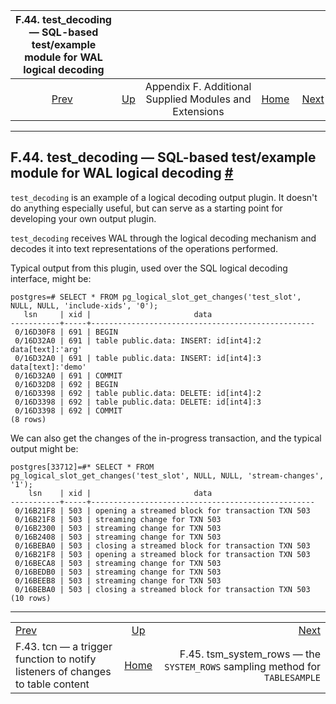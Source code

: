 <!--?xml version="1.0" encoding="UTF-8" standalone="no"?-->

|            F.44. test\_decoding — SQL-based test/example module for WAL logical decoding           |                                                                             |                                                        |                                                       |                                                                                                                |
| :------------------------------------------------------------------------------------------------: | :-------------------------------------------------------------------------- | :----------------------------------------------------: | ----------------------------------------------------: | -------------------------------------------------------------------------------------------------------------: |
| [Prev](tcn.html "F.43. tcn — a trigger function to notify listeners of changes to table content")  | [Up](contrib.html "Appendix F. Additional Supplied Modules and Extensions") | Appendix F. Additional Supplied Modules and Extensions | [Home](index.html "PostgreSQL 17devel Documentation") |  [Next](tsm-system-rows.html "F.45. tsm_system_rows —&#xA;   the SYSTEM_ROWS sampling method for TABLESAMPLE") |

***

## F.44. test\_decoding — SQL-based test/example module for WAL logical decoding [#](#TEST-DECODING)

[]()

`test_decoding` is an example of a logical decoding output plugin. It doesn't do anything especially useful, but can serve as a starting point for developing your own output plugin.

`test_decoding` receives WAL through the logical decoding mechanism and decodes it into text representations of the operations performed.

Typical output from this plugin, used over the SQL logical decoding interface, might be:

    postgres=# SELECT * FROM pg_logical_slot_get_changes('test_slot', NULL, NULL, 'include-xids', '0');
       lsn     | xid |                       data
    -----------+-----+--------------------------------------------------
     0/16D30F8 | 691 | BEGIN
     0/16D32A0 | 691 | table public.data: INSERT: id[int4]:2 data[text]:'arg'
     0/16D32A0 | 691 | table public.data: INSERT: id[int4]:3 data[text]:'demo'
     0/16D32A0 | 691 | COMMIT
     0/16D32D8 | 692 | BEGIN
     0/16D3398 | 692 | table public.data: DELETE: id[int4]:2
     0/16D3398 | 692 | table public.data: DELETE: id[int4]:3
     0/16D3398 | 692 | COMMIT
    (8 rows)

We can also get the changes of the in-progress transaction, and the typical output might be:

    postgres[33712]=#* SELECT * FROM pg_logical_slot_get_changes('test_slot', NULL, NULL, 'stream-changes', '1');
        lsn    | xid |                       data
    -----------+-----+--------------------------------------------------
     0/16B21F8 | 503 | opening a streamed block for transaction TXN 503
     0/16B21F8 | 503 | streaming change for TXN 503
     0/16B2300 | 503 | streaming change for TXN 503
     0/16B2408 | 503 | streaming change for TXN 503
     0/16BEBA0 | 503 | closing a streamed block for transaction TXN 503
     0/16B21F8 | 503 | opening a streamed block for transaction TXN 503
     0/16BECA8 | 503 | streaming change for TXN 503
     0/16BEDB0 | 503 | streaming change for TXN 503
     0/16BEEB8 | 503 | streaming change for TXN 503
     0/16BEBA0 | 503 | closing a streamed block for transaction TXN 503
    (10 rows)

***

|                                                                                                    |                                                                             |                                                                                                                |
| :------------------------------------------------------------------------------------------------- | :-------------------------------------------------------------------------: | -------------------------------------------------------------------------------------------------------------: |
| [Prev](tcn.html "F.43. tcn — a trigger function to notify listeners of changes to table content")  | [Up](contrib.html "Appendix F. Additional Supplied Modules and Extensions") |  [Next](tsm-system-rows.html "F.45. tsm_system_rows —&#xA;   the SYSTEM_ROWS sampling method for TABLESAMPLE") |
| F.43. tcn — a trigger function to notify listeners of changes to table content                     |            [Home](index.html "PostgreSQL 17devel Documentation")            |                                  F.45. tsm\_system\_rows — the `SYSTEM_ROWS` sampling method for `TABLESAMPLE` |
